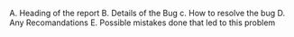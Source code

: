 A. Heading of the report
B. Details of the Bug
c. How to resolve the bug
D. Any Recomandations
E. Possible mistakes done that led to this problem
